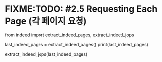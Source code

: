 # FIXME:TODO: #2.5 Requesting Each Page (각 페이지 요청)

from indeed import extract_indeed_pages, extract_indeed_jops

last_indeed_pages = extract_indeed_pages()
print(last_indeed_pages)

extract_indeed_jops(last_indeed_pages)